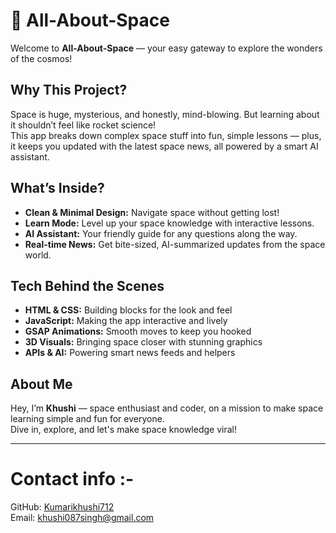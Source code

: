 # 🌌 All-About-Space

Welcome to **All-About-Space** — your easy gateway to explore the wonders of the cosmos!

## Why This Project?

Space is huge, mysterious, and honestly, mind-blowing. But learning about it shouldn’t feel like rocket science!  
This app breaks down complex space stuff into fun, simple lessons — plus, it keeps you updated with the latest space news, all powered by a smart AI assistant.

## What’s Inside?

- **Clean & Minimal Design:** Navigate space without getting lost!  
- **Learn Mode:** Level up your space knowledge with interactive lessons.  
- **AI Assistant:** Your friendly guide for any questions along the way.  
- **Real-time News:** Get bite-sized, AI-summarized updates from the space world.

## Tech Behind the Scenes

- **HTML & CSS:** Building blocks for the look and feel  
- **JavaScript:** Making the app interactive and lively  
- **GSAP Animations:** Smooth moves to keep you hooked  
- **3D Visuals:** Bringing space closer with stunning graphics  
- **APIs & AI:** Powering smart news feeds and helpers

## About Me

Hey, I’m **Khushi** — space enthusiast and coder, on a mission to make space learning simple and fun for everyone.  
Dive in, explore, and let's make space knowledge viral!

---
# Contact info :-  
GitHub: [Kumarikhushi712](https://github.com/Kumarikhushi712)  
Email: khushi087singh@gmail.com

